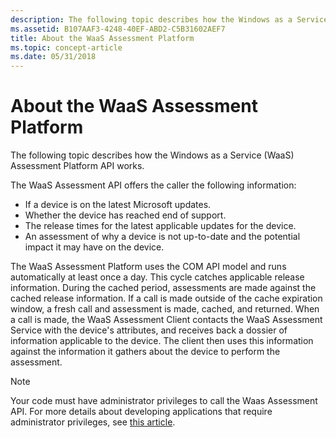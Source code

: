 ```yaml
---
description: The following topic describes how the Windows as a Service (WaaS) Assessment Platform API works.
ms.assetid: B107AAF3-4248-40EF-ABD2-C5B31602AEF7
title: About the WaaS Assessment Platform
ms.topic: concept-article
ms.date: 05/31/2018
---
```


# About the WaaS Assessment Platform

The following topic describes how the Windows as a Service (WaaS) Assessment Platform API works.

The WaaS Assessment API offers the caller the following information:

-   If a device is on the latest Microsoft updates.
-   Whether the device has reached end of support.
-   The release times for the latest applicable updates for the device.
-   An assessment of why a device is not up-to-date and the potential impact it may have on the device.

The WaaS Assessment Platform uses the COM API model and runs automatically at least once a day. This cycle catches applicable release information. During the cached period, assessments are made against the cached release information. If a call is made outside of the cache expiration window, a fresh call and assessment is made, cached, and returned. When a call is made, the WaaS Assessment Client contacts the WaaS Assessment Service with the device's attributes, and receives back a dossier of information applicable to the device. The client then uses this information against the information it gathers about the device to perform the assessment.

> [!NOTE]
> Your code must have administrator privileges to call the Waas Assessment API. For more details about developing applications that require administrator privileges, see [this article](../secauthz/developing-applications-that-require-administrator-privilege.md).

 
